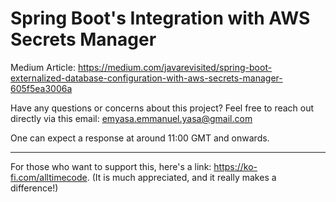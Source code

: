 # Spring Boot's Integration with AWS Secrets Manager

Medium Article: https://medium.com/javarevisited/spring-boot-externalized-database-configuration-with-aws-secrets-manager-605f5ea3006a

Have any questions or concerns about this project? Feel free to reach out directly via this email: emyasa.emmanuel.yasa@gmail.com

One can expect a response at around 11:00 GMT and onwards.

---
For those who want to support this, here's a link: https://ko-fi.com/alltimecode. (It is much appreciated, and it really makes a difference!)

